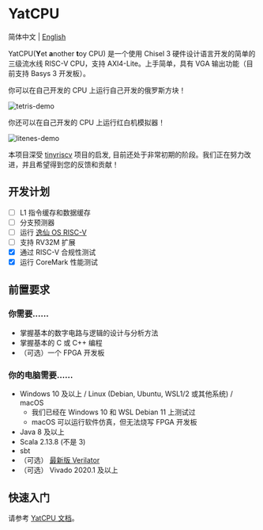 # YatCPU

简体中文 | [English](README.md)

YatCPU(**Y**et **a**nother **t**oy CPU) 是一个使用 Chisel 3 硬件设计语言开发的简单的三级流水线 RISC-V CPU，支持 AXI4-Lite。上手简单，具有 VGA 输出功能（目前支持 Basys 3 开发板）。

你可以在自己开发的 CPU 上运行自己开发的俄罗斯方块！

![tetris-demo](https://howardlau.me/wp-content/uploads/2022/06/tetris.gif)

你还可以在自己开发的 CPU 上运行红白机模拟器！

![litenes-demo](https://howardlau.me/wp-content/uploads/2022/06/litenes-scaled.jpg)

本项目深受 [tinyriscv](https://gitee.com/liangkangnan/tinyriscv) 项目的启发, 目前还处于非常初期的阶段。我们正在努力改进，并且希望得到您的反馈和贡献！

## 开发计划

- [ ] L1 指令缓存和数据缓存
- [ ] 分支预测器
- [ ] 运行 [逸仙 OS RISC-V](https://github.com/NelsonCheung-cn/yatsenos-riscv)
- [ ] 支持 RV32M 扩展
- [x] 通过 RISC-V 合规性测试 
- [x] 运行 CoreMark 性能测试 

## 前置要求

### 你需要……

- 掌握基本的数字电路与逻辑的设计与分析方法
- 掌握基本的 C 或 C++ 编程
- （可选）一个 FPGA 开发板

### 你的电脑需要……

- Windows 10 及以上 / Linux (Debian, Ubuntu, WSL1/2 或其他系统) / macOS
    - 我们已经在 Windows 10 和 WSL Debian 11 上测试过
    - macOS 可以运行软件仿真，但无法烧写 FPGA 开发板
- Java 8 及以上
- Scala 2.13.8 (不是 3)
- sbt
- （可选） [最新版 Verilator](https://veripool.org/guide/latest/install.html)
- （可选） Vivado 2020.1 及以上

## 快速入门

请参考 [YatCPU 文档](https://yatcpu.sysu.tech)。
